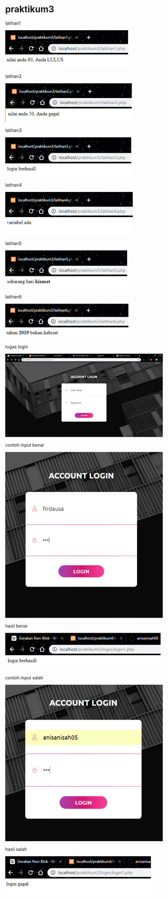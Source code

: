 # praktikum3

latihan1

![alt text](https://github.com/anisanisah05/praktikum3/blob/master/latihan1.PNG)

latihan2

![alt text](https://github.com/anisanisah05/praktikum3/blob/master/latihan2.PNG)

latihan3

![alt text](https://github.com/anisanisah05/praktikum3/blob/master/latihan3.PNG)

latihan4

![alt text](https://github.com/anisanisah05/praktikum3/blob/master/latihan4.PNG)

latihan5

![alt text](https://github.com/anisanisah05/praktikum3/blob/master/latihan5.PNG)

latihan6

![alt text](https://github.com/anisanisah05/praktikum3/blob/master/latihan6.PNG)

tugas login

![alt text](https://github.com/anisanisah05/praktikum3/blob/master/tugas.PNG)

contoh input benar

![alt text](https://github.com/anisanisah05/praktikum3/blob/master/tugas1.PNG)

hasil benar

![alt text](https://github.com/anisanisah05/praktikum3/blob/master/tugas1a.PNG)

contoh input salah

![alt text](https://github.com/anisanisah05/praktikum3/blob/master/tugas2.PNG)

hasil salah

![alt text](https://github.com/anisanisah05/praktikum3/blob/master/tugas2a.PNG)
